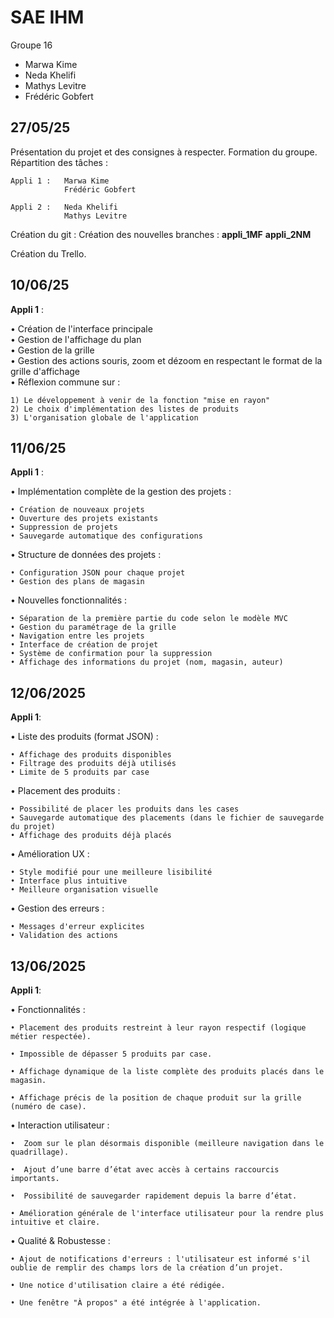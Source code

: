 # SAE IHM

Groupe 16  

* Marwa Kime  
* Neda Khelifi  
* Mathys Levitre  
* Frédéric Gobfert  


## 27/05/25  
Présentation du projet et des consignes à respecter.
Formation du groupe.
Répartition des tâches :

    Appli 1 :   Marwa Kime
                Frédéric Gobfert
                
    Appli 2 :   Neda Khelifi
                Mathys Levitre

Création du git :
    Création des nouvelles branches : 
        **appli_1MF**
        **appli_2NM**

Création du Trello.

                
## 10/06/25  
**Appli 1** :

• Création de l'interface principale  
• Gestion de l'affichage du plan  
• Gestion de la grille  
• Gestion des actions souris, zoom et dézoom en respectant le format de la grille d'affichage  
• Réflexion commune sur :

    1) Le développement à venir de la fonction "mise en rayon"
    2) Le choix d'implémentation des listes de produits
    3) L'organisation globale de l'application

## 11/06/25
**Appli 1** :

• Implémentation complète de la gestion des projets :

    • Création de nouveaux projets
    • Ouverture des projets existants
    • Suppression de projets
    • Sauvegarde automatique des configurations

• Structure de données des projets :

    • Configuration JSON pour chaque projet
    • Gestion des plans de magasin

• Nouvelles fonctionnalités :
    
    • Séparation de la première partie du code selon le modèle MVC
    • Gestion du paramétrage de la grille
    • Navigation entre les projets
    • Interface de création de projet
    • Système de confirmation pour la suppression
    • Affichage des informations du projet (nom, magasin, auteur)


## 12/06/2025
**Appli 1**:

• Liste des produits (format JSON) :

    • Affichage des produits disponibles
    • Filtrage des produits déjà utilisés
    • Limite de 5 produits par case
    
• Placement des produits :

    • Possibilité de placer les produits dans les cases
    • Sauvegarde automatique des placements (dans le fichier de sauvegarde du projet)
    • Affichage des produits déjà placés
    
• Amélioration UX :

    • Style modifié pour une meilleure lisibilité
    • Interface plus intuitive
    • Meilleure organisation visuelle

• Gestion des erreurs :

    • Messages d'erreur explicites
    • Validation des actions

## 13/06/2025
**Appli 1**:

• Fonctionnalités :

    • Placement des produits restreint à leur rayon respectif (logique métier respectée).

    • Impossible de dépasser 5 produits par case.

    • Affichage dynamique de la liste complète des produits placés dans le magasin.

    • Affichage précis de la position de chaque produit sur la grille (numéro de case).

• Interaction utilisateur :

    •  Zoom sur le plan désormais disponible (meilleure navigation dans le quadrillage).

    •  Ajout d’une barre d’état avec accès à certains raccourcis importants.

    •  Possibilité de sauvegarder rapidement depuis la barre d’état.

    • Amélioration générale de l'interface utilisateur pour la rendre plus intuitive et claire.

• Qualité & Robustesse :

    • Ajout de notifications d'erreurs : l'utilisateur est informé s'il oublie de remplir des champs lors de la création d’un projet.

    • Une notice d'utilisation claire a été rédigée.

    • Une fenêtre "À propos" a été intégrée à l'application.











